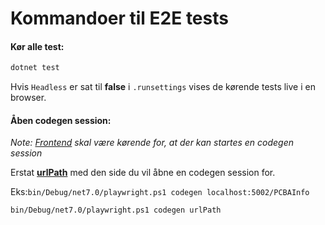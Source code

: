 ﻿# Kommandoer til E2E tests

#### Kør alle test:
```bash
dotnet test
```

Hvis `Headless` er sat til **false** i `.runsettings` vises de kørende tests live i en browser.



#### Åben codegen session:
*Note: <u>Frontend</u> skal være kørende for, at der kan startes en codegen session*


Erstat <u>**urlPath**</u> med den side du vil åbne en codegen session for.<br>

Eks:``
bin/Debug/net7.0/playwright.ps1 codegen localhost:5002/PCBAInfo
``
```bash
bin/Debug/net7.0/playwright.ps1 codegen urlPath
```



